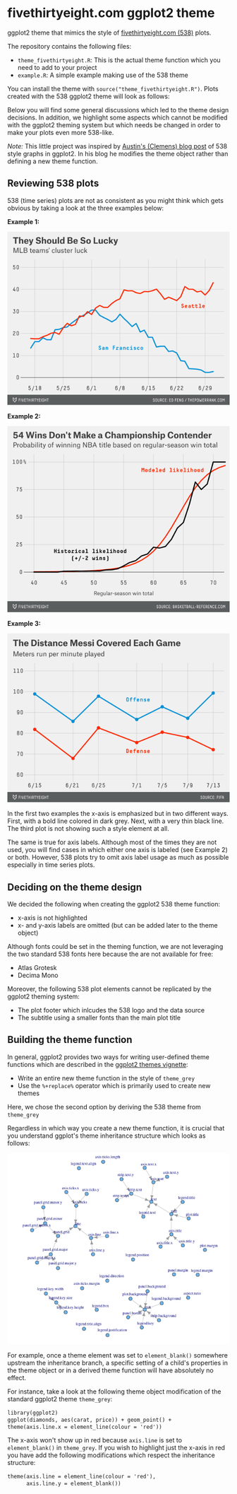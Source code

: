 # fivethirtyeight.com ggplot2 theme

ggplot2 theme that mimics the style of [fivethirtyeight.com (538)](http://fivethirtyeight.com/) plots. 

The repository contains the following files:

* `theme_fivethirtyeight.R`: This is the actual theme  function which you need to add to your project
* `example.R`: A simple example making use of the 538 theme

You can install the theme with `source("theme_fivethirtyeight.R")`. Plots created with the 538 ggplot2 theme will look as follows:



Below you will find some general discussions which led to the theme design decisions. In addition, we highlight some aspects which cannot be modified with the ggplot2 theming system but which needs be changed in order to make your plots even more 538-like.

_Note:_ This little project was inspired by [Austin's (Clemens) blog post](http://austinclemens.com/blog/2014/07/03/fivethirtyeight-com-style-graphs-in-ggplot2/) of 538 style graphs in ggplot2. In his blog he modifies the theme object rather than defining a new theme function.

## Reviewing 538 plots

538 (time series) plots are not as consistent as you might think which gets obvious by taking a look at the three examples below:

**Example 1:**

![](figures/keri-feature-clusterluck.png)

**Example 2:**

![](figures/silver-feature-lebron-chart1.png)

**Example 3:**

![](figures/morris-feature-messitired-2.png)

In the first two examples the x-axis is emphasized but in two different ways. First, with a bold line colored in dark grey. Next, with a very thin black line. The third plot is not showing such a style element at all. 

The same is true for axis labels. Although most of the times they are not used, you will find cases in which either one axis is labeled (see Example 2) or both. However, 538 plots try to omit axis label usage as much as possible especially in time series plots.

## Deciding on the theme design

We decided the following when creating the ggplot2 538 theme function:

* x-axis is not highlighted
* x- and y-axis labels are omitted (but can be added later to the theme object)

Although fonts could be set in the theming function, we are not leveraging the two standard 538 fonts here because the are not available for free:

* Atlas Grotesk
* Decima Mono

Moreover, the following 538 plot elements cannot be replicated by the ggplot2 theming system:
* The plot footer which inlcudes the 538 logo and the data source
* The subtitle using a smaller fonts than the main plot title


## Building the theme function

In general, ggplot2 provides two ways for writing user-defined theme functions which are described in the [ggplot2 themes vignette](http://docs.ggplot2.org/dev/vignettes/themes.html):

* Write an entire new theme function in the style of `theme_grey`
* Use the  `%+replace%` operator which is primarily used to create new themes

Here, we chose the second option by deriving the 538 theme from `theme_grey` 

Regardless in which way you create a new theme function, it is crucial that you understand ggplot's theme inheritance structure which looks as follows:

![](figures/inheritance.png)

For example, once a theme element was set to `element_blank()` somewhere upstream the inheritance branch, a specific setting of a child's properties in the theme object or in a derived theme function will have absolutely no effect. 

For instance, take a look at the following theme object modification of the standard ggplot2 theme `theme_grey`:

    library(ggplot2)
    ggplot(diamonds, aes(carat, price)) + geom_point() +
    theme(axis.line.x = element_line(colour = 'red'))
    
The x-axis won't show up in red because `axis.line` is set to `element_blank()` in `theme_grey`. If you wish to highlight just the x-axis in red you have add the following modifications which respect the inheritance structure:

    theme(axis.line = element_line(colour = 'red'),
          axis.line.y = element_blank())







